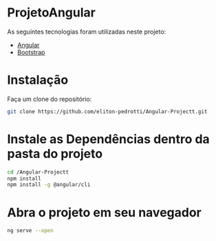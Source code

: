# ProjetoAngular
As seguintes tecnologias foram utilizadas neste projeto:
- [Angular](https://angular.io/)
- [Bootstrap](https://getbootstrap.com) 

# Instalação
Faça um clone do repositório:
```bash
git clone https://github.com/eliton-pedrotti/Angular-Projectt.git
```
# Instale as Dependências dentro da pasta do projeto
```bash
cd /Angular-Projectt
npm install
npm install -g @angular/cli
``` 
# Abra o projeto em seu navegador
```bash
ng serve --open
```  
